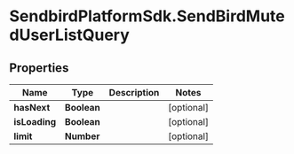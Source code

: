 # SendbirdPlatformSdk.SendBirdMutedUserListQuery

## Properties

Name | Type | Description | Notes
------------ | ------------- | ------------- | -------------
**hasNext** | **Boolean** |  | [optional] 
**isLoading** | **Boolean** |  | [optional] 
**limit** | **Number** |  | [optional] 


